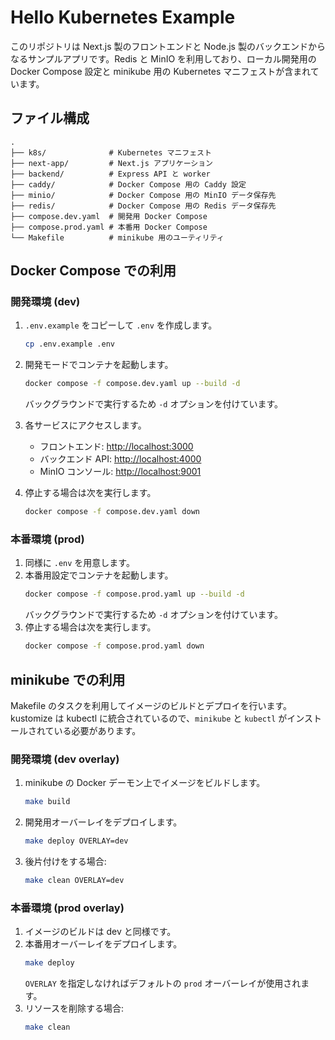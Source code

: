 # Hello Kubernetes Example

このリポジトリは Next.js 製のフロントエンドと Node.js 製のバックエンドからなるサンプルアプリです。Redis と MinIO を利用しており、ローカル開発用の Docker Compose 設定と minikube 用の Kubernetes マニフェストが含まれています。

## ファイル構成

```
.
├── k8s/              # Kubernetes マニフェスト
├── next-app/         # Next.js アプリケーション
├── backend/          # Express API と worker
├── caddy/            # Docker Compose 用の Caddy 設定
├── minio/            # Docker Compose 用の MinIO データ保存先
├── redis/            # Docker Compose 用の Redis データ保存先
├── compose.dev.yaml  # 開発用 Docker Compose
├── compose.prod.yaml # 本番用 Docker Compose
└── Makefile          # minikube 用のユーティリティ
```

## Docker Compose での利用

### 開発環境 (dev)
1. `.env.example` をコピーして `.env` を作成します。
   ```bash
   cp .env.example .env
   ```
2. 開発モードでコンテナを起動します。
   ```bash
   docker compose -f compose.dev.yaml up --build -d
   ```
   バックグラウンドで実行するため `-d` オプションを付けています。
3. 各サービスにアクセスします。
   - フロントエンド: <http://localhost:3000>
   - バックエンド API: <http://localhost:4000>
   - MinIO コンソール: <http://localhost:9001>

4. 停止する場合は次を実行します。
   ```bash
   docker compose -f compose.dev.yaml down
   ```

### 本番環境 (prod)
1. 同様に `.env` を用意します。
2. 本番用設定でコンテナを起動します。
   ```bash
   docker compose -f compose.prod.yaml up --build -d
   ```
   バックグラウンドで実行するため `-d` オプションを付けています。
3. 停止する場合は次を実行します。
   ```bash
   docker compose -f compose.prod.yaml down
   ```

## minikube での利用

Makefile のタスクを利用してイメージのビルドとデプロイを行います。kustomize は kubectl に統合されているので、`minikube` と `kubectl` がインストールされている必要があります。

### 開発環境 (dev overlay)
1. minikube の Docker デーモン上でイメージをビルドします。
   ```bash
   make build
   ```
2. 開発用オーバーレイをデプロイします。
   ```bash
   make deploy OVERLAY=dev
   ```
3. 後片付けをする場合:
   ```bash
   make clean OVERLAY=dev
   ```

### 本番環境 (prod overlay)
1. イメージのビルドは dev と同様です。
2. 本番用オーバーレイをデプロイします。
   ```bash
   make deploy
   ```
   `OVERLAY` を指定しなければデフォルトの `prod` オーバーレイが使用されます。
3. リソースを削除する場合:
   ```bash
   make clean
   ```
